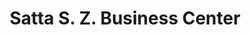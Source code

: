---
title: "Satta S. Z. Business Center"
url: /zwedru/satta-s-z-business-center/
shop: Lebensmittel
---